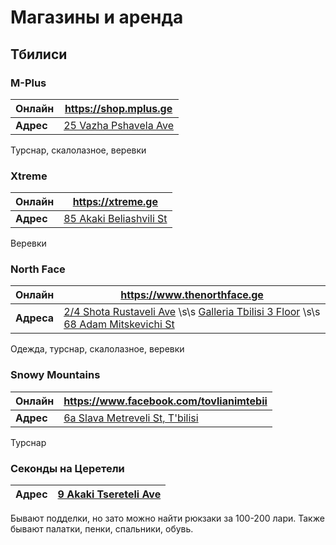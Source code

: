 # Магазины и аренда

## Тбилиси

### M-Plus
| **Онлайн** | https://shop.mplus.ge |
| - | - |
| **Адрес** | [25 Vazha Pshavela Ave](https://g.page/MplusGeorgia?share) |

Турснар, скалолазное, веревки

### Xtreme
| **Онлайн** | https://xtreme.ge |
| - | - |
**Адрес** | [85 Akaki Beliashvili St](https://goo.gl/maps/DRk7AQS2nCesqA928) |

Веревки

### North Face
| **Онлайн** | https://www.thenorthface.ge |
| - | - |
| **Адреса** | [2/4 Shota Rustaveli Ave](https://goo.gl/maps/SUQjrh59shi2TfCH7) \s\s [Galleria Tbilisi 3 Floor](https://goo.gl/maps/fBXSvY9gZEMMdts66) \s\s [68 Adam Mitskevichi St](https://goo.gl/maps/QmcdXVpPYe9CLAxWA) |


Одежда, турснар, скалолазное, веревки


### Snowy Mountains

| **Онлайн** | https://www.facebook.com/tovlianimtebii |
| - | - |
**Адрес** | [6a Slava Metreveli St, T'bilisi](https://goo.gl/maps/j8ay8BeaEQnTtbKN9)

Турснар

### Секонды на Церетели
**Адрес** | [9 Akaki Tsereteli Ave](https://goo.gl/maps/vsz8rjkM4pQuymjL8) |
| - | - |

Бывают подделки, но зато можно найти рюкзаки за 100-200 лари. Также бывают палатки, пенки, спальники, обувь.
